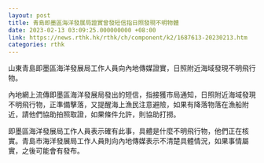 ```yaml
---
layout: post
title: 青島即墨區海洋發展局證實曾發短信指日照發現不明物體
date: 2023-02-13 03:09:25.000000000 +08:00
link: https://news.rthk.hk/rthk/ch/component/k2/1687613-20230213.htm
categories: rthk
---
```


山東青島即墨區海洋發展局工作人員向內地傳媒證實，日照附近海域發現不明飛行物。

內地網上流傳即墨區海洋發展局發出的短信，指接獲市局通知，日照附近海域發現不明飛行物，正準備擊落，又提醒海上漁民注意避險，如果有降落物落在漁船附近，請他們協助拍照取證，如果條件允許，則協助打撈。

即墨區海洋發展局工作人員表示確有此事，具體是什麼不明飛行物，他們正在核實。青島市海洋發展局工作人員則向內地傳媒表示不清楚具體情況，如果事情屬實，之後可能會有發布。
